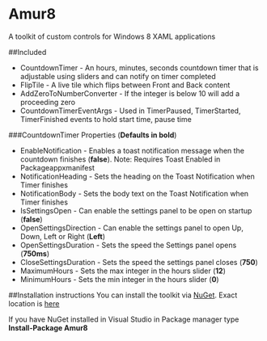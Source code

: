 Amur8
=====

A toolkit of custom controls for Windows 8 XAML applications

##Included

* CountdownTimer - An hours, minutes, seconds countdown timer that is adjustable using sliders and can notify on timer    completed
* FlipTile - A live tile which flips between Front and Back content
* AddZeroToNumberConverter - If the integer is below 10 will add a proceeding zero
* CountdownTimerEventArgs - Used in TimerPaused, TimerStarted, TimerFinished events to hold start time, pause time

###CountdownTimer Properties (**Defaults in bold**)

* EnableNotification - Enables a toast notification message when the countdown finishes (**false**).
                     Note: Requires Toast Enabled in Packageappxmanifest
* NotificationHeading - Sets the heading on the Toast Notification when Timer finishes
* NotificationBody - Sets the body text on the Toast Notification when Timer finishes
* IsSettingsOpen - Can enable the settings panel to be open on startup (**false**)
* OpenSettingsDirection - Can enable the settings panel to open Up, Down, Left or Right (**Left**)
* OpenSettingsDuration - Sets the speed the Settings panel opens (**750ms**)
* CloseSettingsDuration - Sets the speed the settings panel closes (**750**)
* MaximumHours - Sets the max integer in the hours slider (**12**)
* MinimumHours - Sets the min integer in the hours slider (**0**)

##Installation instructions
You can install the toolkit via [NuGet](https://www.nuget.org/). Exact location is [here](https://www.nuget.org/packages/Amur8/)

If you have NuGet installed in Visual Studio in Package manager type **Install-Package Amur8**
